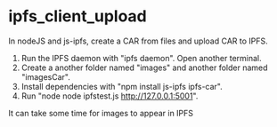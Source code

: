 # ipfs_client_upload
In nodeJS and js-ipfs, create a CAR from files and upload CAR to IPFS.

1) Run the IPFS daemon with "ipfs daemon".   Open another terminal.
2) Create a another folder named "images" and another folder named "imagesCar".
3) Install dependencies with "npm install js-ipfs ipfs-car".
4) Run "node node ipfstest.js http://127.0.0.1:5001".

It can take some time for images to appear in IPFS
